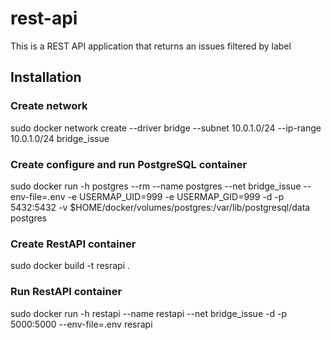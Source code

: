 # rest-api

This is a REST API application that returns an issues filtered by label

## Installation

### Create network

sudo docker network create --driver bridge --subnet 10.0.1.0/24 --ip-range 10.0.1.0/24 bridge_issue

### Create configure and run PostgreSQL container 

sudo docker run -h postgres --rm --name postgres --net bridge_issue --env-file=.env -e USERMAP_UID=999 -e USERMAP_GID=999 -d -p 5432:5432 -v $HOME/docker/volumes/postgres:/var/lib/postgresql/data postgres

### Create RestAPI container

sudo docker build -t resrapi .

### Run RestAPI container

sudo docker run -h restapi --name restapi --net bridge_issue -d -p 5000:5000 --env-file=.env resrapi
